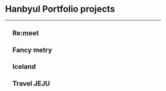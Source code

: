 <h1>Hanbyul Portfolio projects</h1>
  <hr>
  <ul type = "none">
    <li><h2>Re:meet</h2> </li>
    <li><h2>Fancy metry</h2></li>
    <li><h2>Iceland</h2></li>
    <li><h2>Travel JEJU</h2></li>
  </ul>
